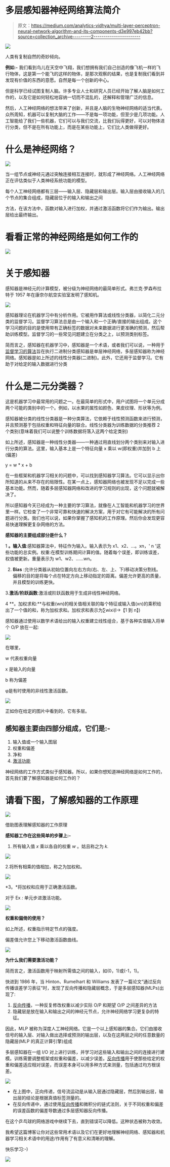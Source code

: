 # 多层感知器神经网络算法简介

> 原文：<https://medium.com/analytics-vidhya/multi-layer-perceptron-neural-network-algorithm-and-its-components-d3e997eb42bb?source=collection_archive---------2----------------------->

![](img/9e582eea0421a30011d7887e3118593e.png)

人类有复制自然的奇妙倾向。

**例如:-** 我们看到鸟儿在天空中飞翔，我们想拥有我们自己创造的像飞机一样的飞行物体，这是第一个能飞的这样的物体，是那次观察的结果，也是复制我们看到并发现有价值的东西的意愿。自然是每一个创新的中心。

但是科学已经试图复制人脑。许多专业人士和研究人员已经开始了解人脑是如何工作的，以及它是如何轻松地容纳一切而不混乱的，还解释和管理广泛的信息。

然后，人工神经网络的想法带来了创新，并且是人脑的生物神经网络的适当代表。众所周知，机器可以复制大脑的工作——不是每一项功能，但至少是几项功能。人工智能给了我们一些机器，它们可以与我们交流，比我们玩得更好，可以对物体进行分类，但不是在所有功能上，而是在某些功能上，它们比人类做得更好。

# 什么是神经网络？

![](img/8d483872b58bec664e0640eee7affd7e.png)

当一组节点或神经元通过突触连接相互连接时，就形成了神经网络。人工神经网络正在评估类似于人类神经系统功能的模型。

每个人工神经网络都有三层——输入层、隐藏层和输出层。输入层由接收输入的几个节点的集合组成，隐藏层位于的输入和输出之间

方法，在该方法中，函数对输入进行加权，并通过激活函数将它们作为输出。输出层给出最终输出。

# 看看正常的神经网络是如何工作的

![](img/2b381088465f9c261e0cd33793f68dc9.png)

# 关于感知器

感知器是神经元的计算模型，被分级为神经网络的最简单形式。弗兰克·罗森布拉特于 1957 年在康奈尔航空实验室发明了感知机。

![](img/c1453c4d04fc4d4e441e5f634cc736c9.png)

感知器理论在机器学习中有分析作用。它被用作算法或线性分类器，以简化二元分类的监督学习。监督学习算法总是由一个输入和一个正确/直接的输出组成。这个学习问题的目的是使用带有正确标签的数据对未来数据进行更准确的预测，然后帮助训练模型。监督学习的一些常见问题建立在分类之上，以预测类别标签。

简而言之，感知器在机器学习中，感知器是一个术语，或者我们可以说，一种用于[监督学习的算法](https://en.wikipedia.org/wiki/Supervised_classification)旨在执行二进制分类感知器是单层神经网络，多层感知器称为神经网络。感知器是如上所述的线性分类器(二进制)。此外，它还用于监督学习。它有助于对给定的输入数据进行分类

# 什么是二元分类器？

这是机器学习中最常用的问题之一。在最简单的形式中，用户试图将一个单元分成两个可能的类别中的一个。例如，以水果的属性如颜色、果皮纹理、形状等为例。

感知器被分类的线性分类器是一种分类算法，它依赖于线性预测函数来进行预测，并且预测基于包括权重和特征向量的联合。线性分类器为训练数据的分类推荐 2 个类别(意味着我们可以说整个训练数据将落入这两个给定类别)

如上所述，感知器是一种线性分类器——一种通过用直线划分两个类别来对输入进行分类的算法。这里，输入基本上是一个特征向量 x 乘以 w(即权重)并加到 b 上(偏差)

y = w * x + b

在一些框架和机器学习相关的问题中，可以找到感知器学习算法。它可以显示出你所知道的从来不存在的局限性。在某一点上，感知器网络也被发现不足以完成一些基本功能。然而，随着多层感知器网络和改进的学习规则的出现，这个问题就被解决了。

所以感知器今天已经成为一种主要的学习算法，就像在人工智能和机器学习的世界里一样。它检查了一个非常可靠和快速的解决方案，用于对它有可能解决的所有问题进行分类。我们也可以说，如果你掌握了感知机的工作原理。然后你会发现更容易快速理解更复杂网络的方法。

**感知器的主要组成部分是什么？**

1 **。输入值**:感知器算法中，特征作为输入。输入表示为 x1、x2、…。xn，' n '这些功能的总实例。权重:在模型训练期间计算的值。随着每个误差，即训练误差，权值被更新。重量表示为 w1、w2、……wn。

2. **Bias** :允许分类器从初始位置向左右方向(右、左、上、下)移动决策分割线。偏移的目的是将每个点在特定方向上移动指定的距离。偏差允许更高的质量，并且模型的训练更快。

3.**激活/阶跃函数**:激活或阶跃函数用于生成非线性神经网络。

4 **。加权求和:**与权重(wn)的相关值相关联的每个特征或输入值(xn)的乘积给出了一个值的和，称为加权求和。加权求和表示为∑wixi(I->【1 到 n】)

感知器通过使用以数学术语给出的输入权重建立线性组合，基于各种实值输入将单个 O/P 放在一起:

![](img/7711965c3cfaf1b1dc7eddf82deffea9.png)

在哪里，

w 代表权重向量

x 是输入的向量

b 称为偏差

φ是有时使用的非线性激活函数。

![](img/2b381088465f9c261e0cd33793f68dc9.png)

正如你在给定的图片中看到的，它有多层。

## 感知器主要由四部分组成，它们是:-

1.  输入值或一个输入图层
2.  权重和偏差
3.  净和
4.  [激活功能](/towards-data-science/activation-functions-neural-networks-1cbd9f8d91d6)

神经网络的工作方式类似于感知器。所以，如果你想知道神经网络是如何工作的，首先我们要了解感知器是如何工作的？

# 请看下图，了解感知器的工作原理

![](img/0d843ff39d1481eb8c4f5fc3d5b8ee2c.png)

借助图表理解感知器的工作原理

**感知器工作在这些简单的步骤上:-**

1.  所有输入值 *x* 乘以各自的权重 *w* 。姑且称之为 *k.*

![](img/f8ead976b5688a07a8e5c0f87aab36b3.png)

2.将所有相乘的值相加，称之为加权和。

![](img/83961bc9dfbe7bee01bc5bc9512b8f00.png)

*3。*将加权和应用于正确激活函数。

对于 Ex *:* 单元步进激活功能。

![](img/ea10a010534c8dce73f318bdae8290b1.png)

**权重和偏倚的使用？**

如上所述，权重指示特定节点的强度。

偏差值允许您上下移动激活函数曲线。

![](img/b4496dccae16dac597d2ba61e1592391.png)

**为什么我们需要激活功能？**

简而言之，激活函数用于映射所需值之间的输入，如(0，1)或(-1，1)。

快进到 1986 年，当 Hinton、Rumelhart 和 Williams 发表了一篇论文“通过反向传播误差学习表征”时，发现了反向传播和隐藏层概念，于是多层感知器(MLPs)出现了:

1.  [反向传播](/@jorgesleonel/backpropagation-cc81e9c772fd)，一种反复修改权重以减少实际 O/P 和期望 O/P 之间差异的方法
2.  隐藏层是放在输入和输出之间的神经元节点，允许神经网络学习更复杂的特征。

因此，MLP 被称为深度人工神经网络。它是一个以上感知器的集合。它们由接收信号的输入层、对输入做出选择或预测的输出层，以及在这两层之间的任意数量的隐藏层(MLP 的真正计算引擎)组成

多层感知器在一组 I/O 对上进行训练，并学习对这些输入和输出之间的连接进行建模。训练需要调整框架或权重和偏差，以减少误差。[反向传播](/@jorgesleonel/backpropagation-cc81e9c772fd)用于使那些给定的权重和偏差适应相对误差，而误差本身可以用多种方式来测量，包括通过均方根误差。

![](img/493b9e84ed9edd015b2e277646339f68.png)

*   在上图中，正向传递，信号流运动是从输入层通过隐藏层，然后到输出层，输出层的结论是根据真值标签测量的。
*   在反向传递中，通过使用[反向传播](/@jorgesleonel/backpropagation-cc81e9c772fd)和微积分的链式法则，关于不同权重和偏差的误差函数的偏差导数通过多层感知器反向传播。

在这个乒乓球的网络游戏中继续下去，直到错误可以降低。这种状态被称为收敛。

我希望这篇博客让你对这些常用术语以及它们在更好地理解神经网络、感知器和机器学习相关术语中的用途/作用有了有意义和清晰的理解。

快乐学习:-)

![](img/b0700a8ed841eddd23cfa442a0c6da39.png)